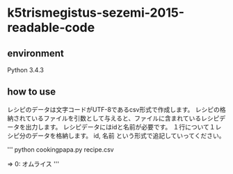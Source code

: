 # k5trismegistus-sezemi-2015-readable-code
## environment
Python 3.4.3

## how to use
レシピのデータは文字コードがUTF-8であるcsv形式で作成します。
レシピの格納されているファイルを引数として与えると、ファイルに含まれているレシピデータを出力します。
レシピデータにはidと名前が必要です。
１行について１レシピ分のデータを格納します。
id, 名前
という形式で追記していってください。

'''
python cookingpapa.py recipe.csv

=> 0: オムライス
'''